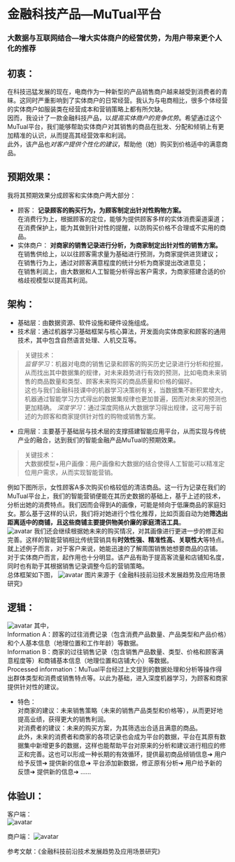
# 金融科技产品—MuTual平台
### 大数据与互联网结合—增大实体商户的经营优势，为用户带来更个人化的推荐
  
  
## 初衷：
在科技迅猛发展的现在，电商作为一种新型的产品销售商户越来越受到消费者的青睐。这同时严重影响到了实体商户的日常经营。我认为与电商相比，很多个体经营的实体商户如服装类在经营成本和营销策略上都有所欠缺。  
因而，我设计了一款金融科技产品，以*提高实体商户的竞争优势*。希望通过这个MuTual平台，我们能够帮助实体商户对其销售的商品在批发、分配和倾销上有更加精准的认识，从而提高其经营效率和利润。  
此外，该产品也*对客户提供个性化的建议*，帮助他（她）购买到价格适中的满意商品。  

## 预期效果：
我将其预期效果分成顾客和实体商户两大部分：
* 顾客：
**记录顾客的购买行为，为顾客制定出针对性购物方案。**  
在消费行为上，根据顾客的定位，能够为提供顾客多样的实体消费渠道渠道；  
在消费保护上，能为其做到针对性的提醒，以防购买价格不合理或不实用的商品。  
* 实体商户：
**对商家的销售记录进行分析，为商家制定出针对性的销售方案。**  
在销售供给上，以以往顾客需求量为基础进行预测，为商家提供进货建议；  
在销售行为上，通过对顾客满意程度的统计分析为商家提出改进意见；  
在销售利润上，由大数据和人工智能分析得出客户需求，为商家搭建合适的价格歧视模型以提高其利润。  

## 架构：
* 基础层：由数据资源、软件设施和硬件设施组成。  
* 技术层：通过机器学习基础框架与核心算法，开发面向实体商家和顾客的通用技术，其中包含自然语言处理、人机交互等。  
>关键技术：  
*监督学习*：机器对电商的销售记录和顾客的购买历史记录进行分析和挖掘，从而找出其中数据集的规律，对未来趋势进行有效的预测，比如电商未来销售的商品数量和类型、顾客未来购买的商品质量和价格的偏好。  
这也与我们金融科技课中的机器学习决策树有关，当数据集不断积累增大，机器通过智能学习方式得出的数据集规律也更加普遍，因而对未来的预测也更加精确。
*深度学习*：通过深度网络从大数据学习得出规律，这可用于前述的为顾客和商家提供针对性的购物或销售方案。  

* 应用层：主要基于基础层与技术层的支撑搭建智能应用平台，从而实现与传统产业的融合，达到我们的智能金融产品MuTual的预期效果。  
>关键技术：  
大数据模型+用户画像：用户画像和大数据的结合使得人工智能可以精准定位用户需求，从而实现智能营销。  

例如下图所示，女性顾客A多次购买价格较低的清洁商品。这一行为记录在我们的MuTual平台上，我们的智能营销便能在其历史数据的基础上，基于上述的技术，分析出她的消费特点。我们因而会得到A的画像，可能是倾向于低廉商品的家庭妇女。那么基于这样的认识，我们将对她进行个性化推荐，比如页面自动为她**筛选出距离适中的商铺，且这些商铺主要提供物美价廉的家庭清洁工具**。  
![avatar](https://github.com/SWUFE-labs/end-of-semester-assessment-41814032/blob/master/Desktop/pictrure/example.jpg)
我们还会继续根据她未来的购买情况，对其画像进行更进一步的修正和完善。这样的智能营销相比传统营销具有**时效性强、精准性高、关联性大**等特点。  
就上述例子而言，对于客户来说，她能迅速的了解周围销售她想要商品的店铺。  
对于实体商户而言，起作用也十分明显。该产品有助于提高客流量和店铺知名度，同时也有助于其根据销售记录调整今后的营销策略。  
总体框架如下图，
![avatar](https://github.com/SWUFE-labs/end-of-semester-assessment-41814032/blob/master/Desktop/pictrure/framework.jpg)
图片来源于《金融科技前沿技术发展趋势及应用场景研究》  
  

## 逻辑：
![avatar](https://github.com/SWUFE-labs/end-of-semester-assessment-41814032/blob/master/Desktop/pictrure/logic.jpg)
其中，  
Information A：顾客的过往消费记录（包含消费产品数量、产品类型和产品价格）和个人基本信息（地理位置和工作年龄）等数据。  
Information B：商家的过往销售记录（包含销售产品数量、类型、价格和顾客满意程度等）和商铺基本信息（地理位置和店铺大小）等数据。  
Processed information：MuTual平台经过上文提到的数据处理和分析等操作得出群体类型和消费或销售特点等。以此为基础，进入深度机器学习，为顾客和商家提供针对性的建议。  

* 特色：  
对商家的建议：未来销售策略（未来的销售产品类型和价格等），从而更好地提高业绩，获得更大的销售利润。  
对消费者的建议：未来的购买方案，为其筛选出合适且满意的商品。  
此外，未来的消费者和商家的各项记录也会成为平台的数据，平台在其原有数据集中新增更多的数据，这样也能帮助平台对原来的分析和建议进行相应的修正和完善。这也可以形成一种长期的有效循环，提供最初商品倾销信息➔ 用户给予反馈➔ 提供新的信息➔ 平台添加新数据，修正原有分析➔ 用户给予新的反馈➔ 提供新的信息➔ ……   

## 体验UI：
客户端：  
![avatar](https://github.com/SWUFE-labs/end-of-semester-assessment-41814032/blob/master/Desktop/pictrure/interact_buyer.jpg)
  
商户端：
![avatar](https://github.com/SWUFE-labs/end-of-semester-assessment-41814032/blob/master/Desktop/pictrure/interact_seller.jpg)
  
  
参考文献：《金融科技前沿技术发展趋势及应用场景研究》


```python

```

